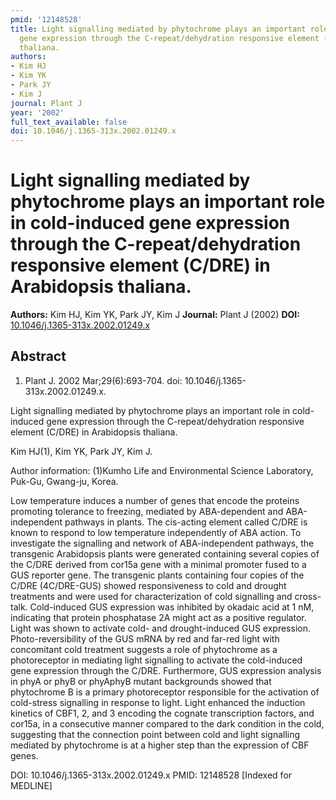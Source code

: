 ```yaml
---
pmid: '12148528'
title: Light signalling mediated by phytochrome plays an important role in cold-induced
  gene expression through the C-repeat/dehydration responsive element (C/DRE) in Arabidopsis
  thaliana.
authors:
- Kim HJ
- Kim YK
- Park JY
- Kim J
journal: Plant J
year: '2002'
full_text_available: false
doi: 10.1046/j.1365-313x.2002.01249.x
---
```


# Light signalling mediated by phytochrome plays an important role in cold-induced gene expression through the C-repeat/dehydration responsive element (C/DRE) in Arabidopsis thaliana.
**Authors:** Kim HJ, Kim YK, Park JY, Kim J
**Journal:** Plant J (2002)
**DOI:** [10.1046/j.1365-313x.2002.01249.x](https://doi.org/10.1046/j.1365-313x.2002.01249.x)

## Abstract

1. Plant J. 2002 Mar;29(6):693-704. doi: 10.1046/j.1365-313x.2002.01249.x.

Light signalling mediated by phytochrome plays an important role in cold-induced 
gene expression through the C-repeat/dehydration responsive element (C/DRE) in 
Arabidopsis thaliana.

Kim HJ(1), Kim YK, Park JY, Kim J.

Author information:
(1)Kumho Life and Environmental Science Laboratory, Puk-Gu, Gwang-ju, Korea.

Low temperature induces a number of genes that encode the proteins promoting 
tolerance to freezing, mediated by ABA-dependent and ABA-independent pathways in 
plants. The cis-acting element called C/DRE is known to respond to low 
temperature independently of ABA action. To investigate the signalling and 
network of ABA-independent pathways, the transgenic Arabidopsis plants were 
generated containing several copies of the C/DRE derived from cor15a gene with a 
minimal promoter fused to a GUS reporter gene. The transgenic plants containing 
four copies of the C/DRE (4C/DRE-GUS) showed responsiveness to cold and drought 
treatments and were used for characterization of cold signalling and cross-talk. 
Cold-induced GUS expression was inhibited by okadaic acid at 1 nM, indicating 
that protein phosphatase 2A might act as a positive regulator. Light was shown 
to activate cold- and drought-induced GUS expression. Photo-reversibility of the 
GUS mRNA by red and far-red light with concomitant cold treatment suggests a 
role of phytochrome as a photoreceptor in mediating light signalling to activate 
the cold-induced gene expression through the C/DRE. Furthermore, GUS expression 
analysis in phyA or phyB or phyAphyB mutant backgrounds showed that phytochrome 
B is a primary photoreceptor responsible for the activation of cold-stress 
signalling in response to light. Light enhanced the induction kinetics of CBF1, 
2, and 3 encoding the cognate transcription factors, and cor15a, in a 
consecutive manner compared to the dark condition in the cold, suggesting that 
the connection point between cold and light signalling mediated by phytochrome 
is at a higher step than the expression of CBF genes.

DOI: 10.1046/j.1365-313x.2002.01249.x
PMID: 12148528 [Indexed for MEDLINE]
